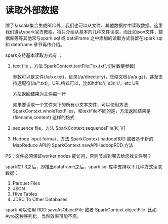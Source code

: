 # 读取外部数据

除了从scala集合生成RDD外，我们也可以从文件、其他数据库中读取数据。这里我们遵从spark官方教程，将只介绍从基本的几种文件读取，而比如json文件，数据库等等其他常与spark sql 或 dataFrame 之中添加的读取方式将留在spark sql 和 dataframe 章节再作介绍。

spark支持基本读取方式有 ：
1. text file ，方法 SparkContext.textFile("xx.txt",切片数量参数)
    
    参数可以是文件(/a/xx.txt)，目录(/a/directory)，压缩文档(/a/a.gz)，甚至支持通配符(/a/*.txt)，URL格式可以，比如hdfs://, s3n://，etc URI

    方法返回结果为文件每一行
    
    如果要读取一个文件夹下的所有小文本文件，可以使用方法 SparkContext.wholeTextFiles，和textFile不同的是，方法返回结果是(filename,content) 这样的格式
2. sequence file，方法 SparkContext.sequenceFile[K, V]
3. Hadoop input format，方法 SparkContext.hadoopRDD 或者基于新的MapReduce API的 SparkContext.newAPIHadoopRDD 方法

PS：文件必须保证worker nodes 能访问，否则节点到哪去给您找文件啊？

spark在1.3之后，即推出dataframe之后，spark sql 库中支持以下几种方式读取数据：
1. Parquet Files
2. JSON 
3. Hive Tables
4. JDBC To Other Databases
 
spark 可以使用 RDD.saveAsObjectFile 或者 SparkContext.objectFile ,比如Avro这种序列化，当然效率可能不高。

